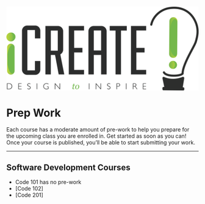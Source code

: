 ![iCreate Logo](https://github.com/iCreateEdu/prep-work/blob/main/iCreate%20Logo%20-%20Colour%20Horizontal.png "iCreate Logo")

# Prep Work
Each course has a moderate amount of pre-work to help you prepare for the upcoming class you are enrolled in. 
Get started as soon as you can! Once your course is published, you’ll be able to start submitting your work.

----

## Software Development Courses

* Code 101 has no pre-work
* [Code 102]
* [Code 201]
